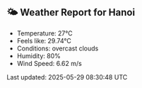 <!-- WEATHER-START -->
## 🌤 Weather Report for Hanoi

- Temperature: 27°C
- Feels like: 29.74°C
- Conditions: overcast clouds
- Humidity: 80%
- Wind Speed: 6.62 m/s

Last updated: 2025-05-29 08:30:48 UTC
<!-- WEATHER-END -->
